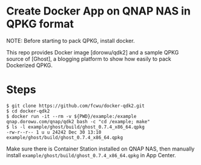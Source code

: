 Create Docker App on QNAP NAS in QPKG format
============================================

NOTE: Before starting to pack QPKG, install docker.

This repo provides Docker image [dorowu/qdk2] and a sample QPKG source of [Ghost], a blogging platform to show how easily to pack Dockerized QPKG.

Steps
=========================
```
$ git clone https://github.com/fcwu/docker-qdk2.git
$ cd docker-qdk2
$ docker run -it --rm -v ${PWD}/example:/example qnap.dorowu.com/qnap/qdk2 bash -c "cd /example; make"
$ ls -l example/ghost/build/ghost_0.7.4_x86_64.qpkg
-rw-r--r-- 1 u u 24242 Dec 30 13:10 example/ghost/build/ghost_0.7.4_x86_64.qpkg
```

Make sure there is Container Station installed on QNAP NAS, then manually install ``example/ghost/build/ghost_0.7.4_x86_64.qpkg`` in App Center.
